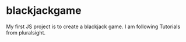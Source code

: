 # blackjackgame
My first JS project is to create a blackjack game. I am following Tutorials from pluralsight. 
